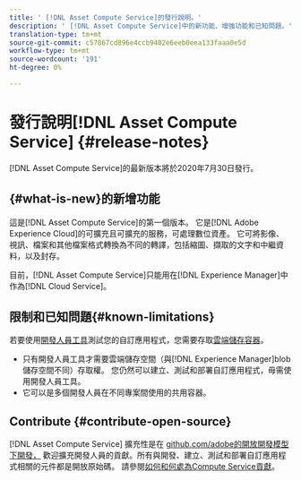 ```yaml
---
title: ' [!DNL Asset Compute Service]的發行說明。'
description: ' [!DNL Asset Compute Service]中的新功能、增強功能和已知問題。'
translation-type: tm+mt
source-git-commit: c57867cd896e4ccb9402e6eeb0eea133faaa0e5d
workflow-type: tm+mt
source-wordcount: '191'
ht-degree: 0%

---
```



# 發行說明[!DNL Asset Compute Service] {#release-notes}

[!DNL Asset Compute Service]的最新版本將於2020年7月30日發行。

<!--

To test your custom applications with the [developer tool](https://github.com/adobe/asset-compute-devtool), you need access to a [cloud storage container](https://github.com/adobe/asset-compute-devtool#prerequisites). Currently, Adobe supports Azure Blob Storage and AWS S3.

>[!NOTE]
>
>Cloud storage access is only required for using the developer tool. You can still create, test and deploy custom applications with out using the developer tool.
-->

## {#what-is-new}的新增功能

這是[!DNL Asset Compute Service]的第一個版本。 它是[!DNL Adobe Experience Cloud]的可擴充且可擴充的服務，可處理數位資產。 它可將影像、視訊、檔案和其他檔案格式轉換為不同的轉譯，包括縮圖、擷取的文字和中繼資料，以及封存。

目前，[!DNL Asset Compute Service]只能用在[!DNL Experience Manager]中作為[!DNL Cloud Service]。

## 限制和已知問題{#known-limitations}

若要使用[開發人員工具](https://github.com/adobe/asset-compute-devtool)測試您的自訂應用程式，您需要存取[雲端儲存容器](https://github.com/adobe/asset-compute-devtool#prerequisites)。

* 只有開發人員工具才需要雲端儲存空間（與[!DNL Experience Manager]blob儲存空間不同）存取權。 您仍然可以建立、測試和部署自訂應用程式，毋需使用開發人員工具。
* 它可以是多個開發人員在不同專案間使用的共用容器。

## Contribute {#contribute-open-source}

[!DNL Asset Compute Service] 擴充性是在 [github.com/adobe的開放開發模型下開發，](https://github.com/adobe) 歡迎擴充開發人員的貢獻。所有與開發、建立、測試和部署自訂應用程式相關的元件都是開放原始碼。 請參閱[如何和何處為Compute Service貢獻](contribute-to-compute-service.md)。

<!-- **TBD:**
* Are we versioning the releases?
* Is there any compatibility information to be added? With Project Firefly versions, or AEMaaCS releases, or other offerings/integrations such as InDesign Server?
-->
